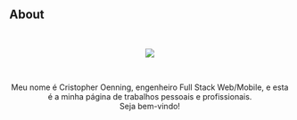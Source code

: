 ## About

&nbsp;
<div align="center">
	 <img src="https://readme-typing-svg.herokuapp.com?font=Roboto&size=40&duration=4000&color=00cbf3&center=true&vCenter=true&multiline=true&width=300&height=65&lines=Hello+World+%F0%9F%91%8B">
</div>



&nbsp;
<div align="center">
Meu nome é Cristopher Oenning, engenheiro Full Stack Web/Mobile, e esta é a minha página de trabalhos pessoais e profissionais.
</div>
<div align="center">
Seja bem-vindo!
</div>

&nbsp;



